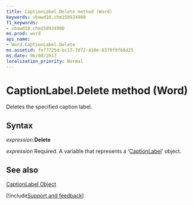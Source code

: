 ```yaml
---
title: CaptionLabel.Delete method (Word)
keywords: vbawd10.chm158924900
f1_keywords:
- vbawd10.chm158924900
ms.prod: word
api_name:
- Word.CaptionLabel.Delete
ms.assetid: fe77725d-bc17-7d72-410e-8379f9f60d25
ms.date: 06/08/2017
localization_priority: Normal
---
```



# CaptionLabel.Delete method (Word)

Deletes the specified caption label.


## Syntax

_expression_.**Delete**

_expression_ Required. A variable that represents a '[CaptionLabel](Word.CaptionLabel.md)' object.


## See also


[CaptionLabel Object](Word.CaptionLabel.md)

[!include[Support and feedback](~/includes/feedback-boilerplate.md)]
